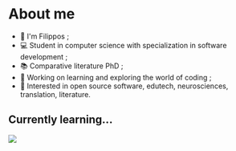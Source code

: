 # About me

* 👋 I'm Filippos ;
* 💻 Student in computer science with specialization in software development ;
* 📚 Comparative literature PhD ;
* 🔭 Working on learning and exploring the world of coding ;
* 🧐 Interested in open source software, edutech, neurosciences, translation, literature.

## Currently learning...
<p>
  <a href="https://skillicons.dev">
    <img src="https://skillicons.dev/icons?i=py,java,cs,js,php,html,css,mysql,postgres,mongodb,git,wordpress" />
  </a>
</p>
